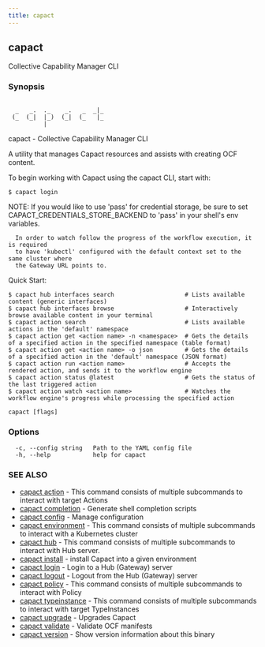 ```yaml
---
title: capact
---
```


## capact

Collective Capability Manager CLI

### Synopsis

```

  _   _.  ._    _.   _  _|_
 (_  (_|  |_)  (_|  (_   |_
          |

```

capact - Collective Capability Manager CLI

A utility that manages Capact resources and assists with creating OCF content.

To begin working with Capact using the capact CLI, start with:

    $ capact login

NOTE: If you would like to use 'pass' for credential storage, be sure to
      set CAPACT_CREDENTIALS_STORE_BACKEND to 'pass' in your shell's env variables.

      In order to watch follow the progress of the workflow execution, it is required
      to have 'kubectl' configured with the default context set to the same cluster where
      the Gateway URL points to.

Quick Start:

    $ capact hub interfaces search                    # Lists available content (generic interfaces)
    $ capact hub interfaces browse                    # Interactively browse available content in your terminal
    $ capact action search                            # Lists available actions in the 'default' namespace
    $ capact action get <action name> -n <namespace>  # Gets the details of a specified action in the specified namespace (table format)
    $ capact action get <action name> -o json         # Gets the details of a specified action in the 'default' namespace (JSON format)
    $ capact action run <action name>                 # Accepts the rendered action, and sends it to the workflow engine
    $ capact action status @latest                    # Gets the status of the last triggered action
    $ capact action watch <action name>               # Watches the workflow engine's progress while processing the specified action

    

```
capact [flags]
```

### Options

```
  -c, --config string   Path to the YAML config file
  -h, --help            help for capact
```

### SEE ALSO

* [capact action](capact_action.md)	 - This command consists of multiple subcommands to interact with target Actions
* [capact completion](capact_completion.md)	 - Generate shell completion scripts
* [capact config](capact_config.md)	 - Manage configuration
* [capact environment](capact_environment.md)	 - This command consists of multiple subcommands to interact with a Kubernetes cluster
* [capact hub](capact_hub.md)	 - This command consists of multiple subcommands to interact with Hub server.
* [capact install](capact_install.md)	 - install Capact into a given environment
* [capact login](capact_login.md)	 - Login to a Hub (Gateway) server
* [capact logout](capact_logout.md)	 - Logout from the Hub (Gateway) server
* [capact policy](capact_policy.md)	 - This command consists of multiple subcommands to interact with Policy
* [capact typeinstance](capact_typeinstance.md)	 - This command consists of multiple subcommands to interact with target TypeInstances
* [capact upgrade](capact_upgrade.md)	 - Upgrades Capact
* [capact validate](capact_validate.md)	 - Validate OCF manifests
* [capact version](capact_version.md)	 - Show version information about this binary

